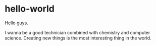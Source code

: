 # hello-world

Hello guys.

I wanna be a good technician combined with chemistry and computer science.
Creating new things is the most interesting thing in the world.
